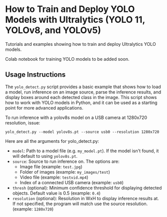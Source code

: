 # How to Train and Deploy YOLO Models with Ultralytics (YOLO 11, YOLOv8, and YOLOv5)
Tutorials and examples showing how to train and deploy Ultralytics YOLO models.

Colab notebook for training YOLO models to be added soon.

## Usage Instructions
The `yolo_detect.py` script provides a basic example that shows how to load a model, run inference on an image source, parse the inference results, and display boxes around each detected class in the image. This script shows how to work with YOLO models in Python, and it can be used as a starting point for more advanced applications. 

To run inference with a yolov8s model on a USB camera at 1280x720 resolution, issue:

```
yolo_detect.py --model yolov8s.pt --source usb0 --resolution 1280x720
```

Here are all the arguments for yolo_detect.py:

- `model`: Path to a model file (e.g. `my_model.pt`). If the model isn't found, it will default to using `yolov8s.pt`.
- `source`: Source to run inference on. The options are:
    - Image file (example: `test.jpg`)
    - Folder of images (example: `my_images/test`)
    - Video file (example: `testvid.mp4`)
    - Index of a connected USB camera (example: `usb0`)
- `thresh` (optional): Minimum confidence threshold for displaying detected objects. Default value is 0.5 (example: `0.4`)
- `resolution` (optional): Resolution in WxH to display inference results at. If not specified, the program will match use the source resolution. (example: `1280x720`)
